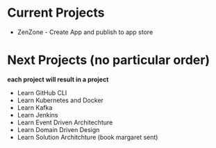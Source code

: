 # Current Projects
- ZenZone - Create App and publish to app store

# Next Projects (no particular order)

**each project will result in a project**
- Learn GitHub CLI 
- Learn Kubernetes and Docker
- Learn Kafka
- Learn Jenkins
- Learn Event Driven Architechture
- Learn Domain Driven Design
- Learn Solution Architchture (book margaret sent)

